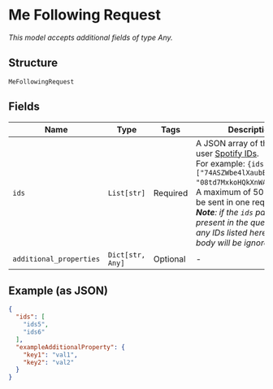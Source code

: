 
# Me Following Request

*This model accepts additional fields of type Any.*

## Structure

`MeFollowingRequest`

## Fields

| Name | Type | Tags | Description |
|  --- | --- | --- | --- |
| `ids` | `List[str]` | Required | A JSON array of the artist or user [Spotify IDs](/documentation/web-api/concepts/spotify-uris-ids).<br>For example: `{ids:["74ASZWbe4lXaubB36ztrGX", "08td7MxkoHQkXnWAYD8d6Q"]}`. A maximum of 50 IDs can be sent in one request. _**Note**: if the `ids` parameter is present in the query string, any IDs listed here in the body will be ignored._ |
| `additional_properties` | `Dict[str, Any]` | Optional | - |

## Example (as JSON)

```json
{
  "ids": [
    "ids5",
    "ids6"
  ],
  "exampleAdditionalProperty": {
    "key1": "val1",
    "key2": "val2"
  }
}
```

